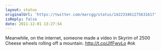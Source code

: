 ```yaml
---
layout: status
originalUrl: 'https://twitter.com/marcgg/status/142233461275631617'
isReply: false
date: 2011-12-01 13:27:54
---
```


Meanwhile, on the internet, someone made a video in Skyrim of 2500 Cheese wheels rolling off a mountain. http://t.co/JIfFwyLo #ok
